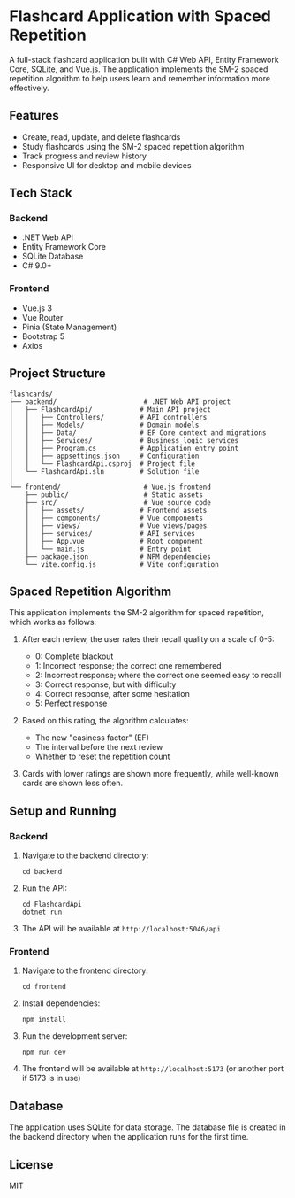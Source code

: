 # Flashcard Application with Spaced Repetition

A full-stack flashcard application built with C# Web API, Entity Framework Core, SQLite, and Vue.js. The application implements the SM-2 spaced repetition algorithm to help users learn and remember information more effectively.

## Features

- Create, read, update, and delete flashcards
- Study flashcards using the SM-2 spaced repetition algorithm
- Track progress and review history
- Responsive UI for desktop and mobile devices

## Tech Stack

### Backend
- .NET Web API
- Entity Framework Core
- SQLite Database
- C# 9.0+

### Frontend
- Vue.js 3
- Vue Router
- Pinia (State Management)
- Bootstrap 5
- Axios

## Project Structure

```
flashcards/
├── backend/                      # .NET Web API project
│   ├── FlashcardApi/            # Main API project
│   │   ├── Controllers/         # API controllers
│   │   ├── Models/              # Domain models
│   │   ├── Data/                # EF Core context and migrations
│   │   ├── Services/            # Business logic services
│   │   ├── Program.cs           # Application entry point
│   │   ├── appsettings.json     # Configuration
│   │   └── FlashcardApi.csproj  # Project file
│   └── FlashcardApi.sln         # Solution file
│
└── frontend/                     # Vue.js frontend
    ├── public/                   # Static assets
    ├── src/                      # Vue source code
    │   ├── assets/              # Frontend assets
    │   ├── components/          # Vue components
    │   ├── views/               # Vue views/pages
    │   ├── services/            # API services
    │   ├── App.vue              # Root component
    │   └── main.js              # Entry point
    ├── package.json             # NPM dependencies
    └── vite.config.js           # Vite configuration
```

## Spaced Repetition Algorithm

This application implements the SM-2 algorithm for spaced repetition, which works as follows:

1. After each review, the user rates their recall quality on a scale of 0-5:
   - 0: Complete blackout
   - 1: Incorrect response; the correct one remembered
   - 2: Incorrect response; where the correct one seemed easy to recall
   - 3: Correct response, but with difficulty
   - 4: Correct response, after some hesitation
   - 5: Perfect response

2. Based on this rating, the algorithm calculates:
   - The new "easiness factor" (EF)
   - The interval before the next review
   - Whether to reset the repetition count

3. Cards with lower ratings are shown more frequently, while well-known cards are shown less often.

## Setup and Running

### Backend

1. Navigate to the backend directory:
   ```
   cd backend
   ```

2. Run the API:
   ```
   cd FlashcardApi
   dotnet run
   ```

3. The API will be available at `http://localhost:5046/api`

### Frontend

1. Navigate to the frontend directory:
   ```
   cd frontend
   ```

2. Install dependencies:
   ```
   npm install
   ```

3. Run the development server:
   ```
   npm run dev
   ```

4. The frontend will be available at `http://localhost:5173` (or another port if 5173 is in use)

## Database

The application uses SQLite for data storage. The database file is created in the backend directory when the application runs for the first time.

## License

MIT
